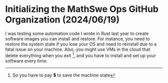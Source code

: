 <!-- Copyright (c) 2024 Tobias Briones. All rights reserved. -->
<!-- SPDX-License-Identifier: CC-BY-4.0 -->
<!-- This file is part of https://github.com/tobiasbriones/blog -->

# Initializing the MathSwe Ops GitHub Organization (2024/06/19)

I was testing some automation code I wrote in Rust last year to create software
images you can install and restore. For instance, you need to restore the system
state if you lose your OS and need to reinstall due to a fatal issue on your
machine. Also, you might use VMs in the cloud that delete everything when you
exit [^1], and you have to install and set up your software every time.

[^1]: So you have to pay 💲 to save the machine state
